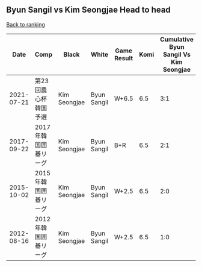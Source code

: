 ## Byun Sangil vs Kim Seongjae Head to head

[Back to ranking](../../index.md)




| **Date** | **Comp** | **Black** | **White** | **Game Result** | **Komi** | **Cumulative Byun Sangil Vs Kim Seongjae** | **Byun Sangil Streak** | **Kim Seongjae Streak** | 
| --- | --- | --- | --- | --- | --- | --- | --- | --- |
| 2021-07-21 | 第23回農心杯韓国予選 | Kim Seongjae | Byun Sangil | W+6.5 | 6.5 | 3:1 | 1 | 0 | 
| 2017-09-22 | 2017年韓国囲碁リーグ | Kim Seongjae | Byun Sangil | B+R | 6.5 | 2:1 | 0 | 1 | 
| 2015-10-02 | 2015年韓国囲碁リーグ | Kim Seongjae | Byun Sangil | W+2.5 | 6.5 | 2:0 | 2 | 0 | 
| 2012-08-16 | 2012年韓国囲碁リーグ | Kim Seongjae | Byun Sangil | W+2.5 | 6.5 | 1:0 | 1 | 0 |




